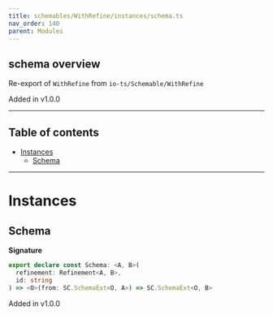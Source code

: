 ```yaml
---
title: schemables/WithRefine/instances/schema.ts
nav_order: 140
parent: Modules
---
```


## schema overview

Re-export of `WithRefine` from `io-ts/Schemable/WithRefine`

Added in v1.0.0

---

<h2 class="text-delta">Table of contents</h2>

- [Instances](#instances)
  - [Schema](#schema)

---

# Instances

## Schema

**Signature**

```ts
export declare const Schema: <A, B>(
  refinement: Refinement<A, B>,
  id: string
) => <O>(from: SC.SchemaExt<O, A>) => SC.SchemaExt<O, B>
```

Added in v1.0.0
